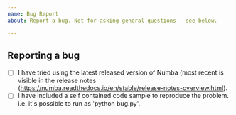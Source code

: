 ```yaml
---
name: Bug Report
about: Report a bug. Not for asking general questions - see below.

---
```


<!--

Thanks for opening an issue! To help the Numba team handle your information
efficiently, please first ensure that there is no other issue present that
already describes the issue you have
(search at https://github.com/numba/numba/issues?&q=is%3Aissue).

-->

## Reporting a bug

<!--

Before submitting a bug report please ensure that you can check off these boxes:

-->

- [ ] I have tried using the latest released version of Numba (most recent is
  visible in the release notes
  (https://numba.readthedocs.io/en/stable/release-notes-overview.html).
- [ ] I have included a self contained code sample to reproduce the problem.
  i.e. it's possible to run as 'python bug.py'.

<!--

Please include details of the bug here, including, if applicable, what you
expected to happen!

-->
